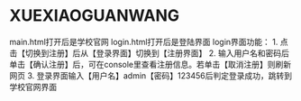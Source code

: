 # XUEXIAOGUANWANG
main.html打开后是学校官网
login.html打开后是登陆界面
  login界面功能：
    1. 点击【切换到注册】后从【登录界面】切换到【注册界面】
    2. 输入用户名和密码后单击【确认注册】后，可在console里查看注册信息。若单击【取消注册】则刷新网页
    3. 登录界面输入【用户名】admin【密码】123456后判定登录成功，跳转到学校官网界面
